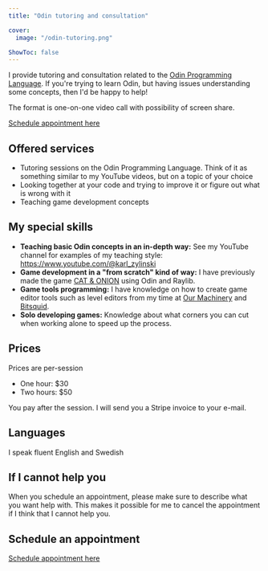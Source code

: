 ```yaml
---
title: "Odin tutoring and consultation"

cover:
  image: "/odin-tutoring.png"

ShowToc: false
---
```


I provide tutoring and consultation related to the [Odin Programming Language](https://odin-lang.org). If you're trying to learn Odin, but having issues understanding some concepts, then I'd be happy to help!

The format is one-on-one video call with possibility of screen share.

[Schedule appointment here](https://calendly.com/karl-zylinski)

## Offered services

- Tutoring sessions on the Odin Programming Language. Think of it as something similar to my YouTube videos, but on a topic of your choice
- Looking together at your code and trying to improve it or figure out what is wrong with it
- Teaching game development concepts

## My special skills

- **Teaching basic Odin concepts in an in-depth way:** See my YouTube channel for examples of my teaching style: https://www.youtube.com/@karl_zylinski
- **Game development in a "from scratch" kind of way:** I have previously made the game [CAT & ONION](https://store.steampowered.com/app/2781210/CAT__ONION/) using Odin and Raylib.
- **Game tools programming:** I have knowledge on how to create game editor tools such as level editors from my time at [Our Machinery](https://ruby0x1.github.io/machinery_blog_archive/) and [Bitsquid](http://bitsquid.blogspot.com/).
- **Solo developing games:** Knowledge about what corners you can cut when working alone to speed up the process.

## Prices

Prices are per-session

- One hour: $30
- Two hours: $50

You pay after the session. I will send you a Stripe invoice to your e-mail.

## Languages

I speak fluent English and Swedish

## If I cannot help you

When you schedule an appointment, please make sure to describe what you want help with. This makes it possible for me to cancel the appointment if I think that I cannot help you.

## Schedule an appointment

[Schedule appointment here](https://calendly.com/karl-zylinski)